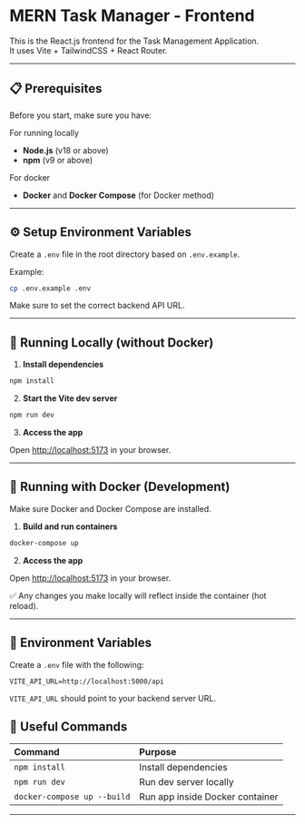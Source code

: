 
# MERN Task Manager - Frontend

This is the React.js frontend for the Task Management Application.  
It uses Vite + TailwindCSS + React Router.

---

## 📋 Prerequisites

Before you start, make sure you have:

For running locally

- **Node.js** (v18 or above)
- **npm** (v9 or above)

For docker

- **Docker** and **Docker Compose** (for Docker method)

---

## ⚙️ Setup Environment Variables

Create a `.env` file in the root directory based on `.env.example`.

Example:

```bash
cp .env.example .env
```

Make sure to set the correct backend API URL.

---

## 🚀 Running Locally (without Docker)

1. **Install dependencies**

```bash
npm install
```

2. **Start the Vite dev server**

```bash
npm run dev
```

3. **Access the app**

Open [http://localhost:5173](http://localhost:5173) in your browser.

---

## 🐳 Running with Docker (Development)

Make sure Docker and Docker Compose are installed.

1. **Build and run containers**

```bash
docker-compose up
```

2. **Access the app**

Open [http://localhost:5173](http://localhost:5173) in your browser.

✅ Any changes you make locally will reflect inside the container (hot reload).

---

## 📄 Environment Variables

Create a `.env` file with the following:

```dotenv
VITE_API_URL=http://localhost:5000/api
```

`VITE_API_URL` should point to your backend server URL.

## 🧹 Useful Commands

| Command | Purpose |
|:--------|:--------|
| `npm install` | Install dependencies |
| `npm run dev` | Run dev server locally |
| `docker-compose up --build` | Run app inside Docker container |

---
